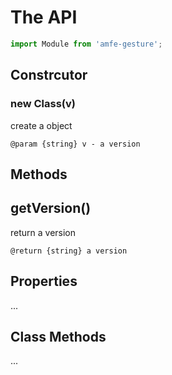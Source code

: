 # The API

```javascript
import Module from 'amfe-gesture';
```

## Constrcutor

### new Class(v)

create a object

```jsdoc
@param {string} v - a version
```

## Methods

## getVersion()

return a version

```jsdoc
@return {string} a version
```

## Properties

...

## Class Methods

...
